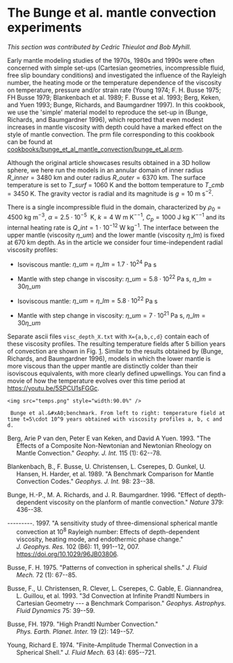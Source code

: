 # The Bunge et al.&nbsp;mantle convection experiments

*This section was contributed by Cedric Thieulot and Bob Myhill.*

Early mantle modeling studies of the 1970s, 1980s and 1990s were often
concerned with simple set-ups (Cartesian geometries, incompressible fluid,
free slip boundary conditions) and investigated the influence of the Rayleigh
number, the heating mode or the temperature dependence of the viscosity on
temperature, pressure and/or strain rate (Young 1974; F. H. Busse 1975; FH
Busse 1979; Blankenbach et al. 1989; F. Busse et al. 1993; Berg, Keken, and
Yuen 1993; Bunge, Richards, and Baumgardner 1997). In this cookbook, we use
the 'simple' material model to reproduce the set-up in (Bunge,
Richards, and Baumgardner 1996), which reported that even modest increases in
mantle viscosity with depth could have a marked effect on the style of mantle
convection. The prm file corresponding to this cookbook can be found at
[cookbooks/bunge_et_al_mantle_convection/bunge_et_al.prm](https://www.github.com/geodynamics/aspect/blob/main/cookbooks/bunge_et_al_mantle_convection/bunge_et_al.prm).

Although the original article showcases results obtained in a 3D hollow
sphere, we here run the models in an annular domain of inner radius
$R\_{inner} = 3480~\si{\km}$ and outer radius
$R\_{outer} = 6370~\si{\km}$. The surface temperature is set to
$T{\_{surf}}$ = 1060 K and the bottom temperature to
$T{\_{cmb}} = 3450$ K. The gravity vector is radial and its
magnitude is $g = 10$ m&nbsp;s<sup>&minus;2</sup>.

There is a single incompressible fluid in the domain, characterized by
$\rho_0 = 4500$ kg&nbsp;m<sup>&minus;3</sup>, $\alpha = 2.5\cdot10^{-5}$
&nbsp;K, $k = 4$ W&nbsp;m&nbsp;K<sup>&minus;&minus;1</sup>, $C_p = 1000$
J&nbsp;kg&nbsp;K<sup>&minus;&minus;1</sup> and its internal heating rate is
$Q{\_{int}} = 1\cdot10^{-12}$ W&nbsp;kg<sup>&minus;1</sup>. The
interface between the upper mantle (viscosity $\eta\_{um}$) and
the lower mantle (viscosity $\eta\_{lm}$) is fixed at 670 km
depth. As in the article we consider four time-independent radial viscosity
profiles:

-   Isoviscous mantle:
    $\eta\_{um}=\eta\_{lm}=1.7\cdot 10^{24}$ Pa&nbsp;s

-   Mantle with step change in viscosity:
    $\eta\_{um}=5.8\cdot 10^{22}$ Pa&nbsp;s,
    $\eta\_{lm}=30\eta\_{um}$

-   Isoviscous mantle:
    $\eta\_{um}=\eta\_{lm}=5.8\cdot 10^{22}$ Pa&nbsp;s

-   Mantle with step change in viscosity:
    $\eta\_{um}=7\cdot 10^{21}$ Pa&nbsp;s,
    $\eta\_{lm}=30\eta\_{um}$

Separate ascii files `visc_depth_X.txt` with `X={a,b,c,d}` contain each of
these viscosity profiles. The resulting temperature fields after 5 billion
years of convection are shown in Fig.&nbsp;[1]. Similar to the results
obtained by (Bunge, Richards, and Baumgardner 1996), models in which the lower
mantle is more viscous than the upper mantle are distinctly colder than their
isoviscous equivalents, with more clearly defined upwellings. You can find a
movie of how the temperature evolves over this time period at
<https://youtu.be/5SPCU1sFGGc>.

```{figure-md} fig:bunge_et_al
<img src="temps.png" style="width:90.0%" />

 Bunge et al.&#xA0;benchmark. From left to right: temperature field at time t=5\cdot 10^9 years obtained with viscosity profiles a, b, c and d.
```

<div id="refs" class="references csl-bib-body hanging-indent">

<div id="ref-vavy93" class="csl-entry">

Berg, Arie P van den, Peter E van Keken, and David A Yuen. 1993. "The
Effects of a Composite Non-Newtonian and Newtonian Rheology on Mantle
Convection." *Geophy.&nbsp;J.&nbsp;Int.* 115 (1): 62--78.

</div>

<div id="ref-BBC89" class="csl-entry">

Blankenbach, B., F. Busse, U. Christensen, L. Cserepes, D. Gunkel, U. Hansen,
H. Harder, et al. 1989. "A Benchmark Comparison for Mantle Convection
Codes." *Geophys. J. Int.* 98: 23--38.

</div>

<div id="ref-burb96" class="csl-entry">

Bunge, H.-P., M. A. Richards, and J. R. Baumgardner. 1996. "<span
class="nocase">Effect of depth-dependent viscosity on the planform of mantle
convection</span>." *Nature* 379: 436--38.

</div>

<div id="ref-burb97" class="csl-entry">

---------. 1997. "<span class="nocase">A sensitivity study
of three-dimensional spherical mantle convection at $10^8$ Rayleigh number:
Effects of depth-dependent viscosity, heating mode, and endothermic phase
change</span>." *J.&nbsp;Geophys.&nbsp;Res.* 102 (B6): 11, 991--12,
007. <https://doi.org/10.1029/96JB03806>.

</div>

<div id="ref-buss75" class="csl-entry">

Busse, F. H. 1975. "<span class="nocase">Patterns of convection in
spherical shells</span>." *J. Fluid Mech.* 72 (1): 67--85.

</div>

<div id="ref-BC93" class="csl-entry">

Busse, F., U. Christensen, R. Clever, L. Cserepes, C. Gable, E. Giannandrea,
L. Guillou, et al. 1993. "3d Convection at Infinite Prandtl Numbers in
Cartesian Geometry --- a Benchmark Comparison." *Geophys. Astrophys.
Fluid Dynamics* 75: 39--59.

</div>

<div id="ref-buss79" class="csl-entry">

Busse, FH. 1979. "High Prandtl Number Convection."
*Phys.&nbsp;Earth.&nbsp;Planet.&nbsp;Inter.* 19 (2): 149--57.

</div>

<div id="ref-youn74" class="csl-entry">

Young, Richard E. 1974. "Finite-Amplitude Thermal Convection in a
Spherical Shell." *J. Fluid Mech.* 63 (4): 695--721.

</div>

</div>

  [cookbooks/bunge_et_al_mantle_convection/bunge_et_al.prm]: cookbooks/bunge_et_al_mantle_convection/bunge_et_al.prm
  [1]: #fig:bunge_et_al